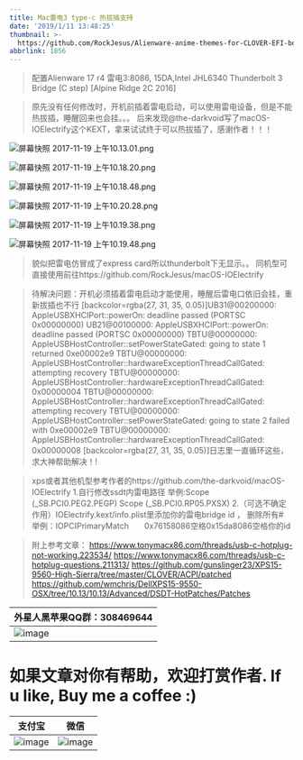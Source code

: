 ```yaml
---
title: Mac雷电3 type-c 热拔插支持
date: '2019/1/11 13:48:25'
thumbnail: >-
  https://github.com/RockJesus/Alienware-anime-themes-for-CLOVER-EFI-bootloader/blob/master/screenshots/lake.gif?raw=true
abbrlink: 1856
---
```


>配置Alienware 17 r4
雷电3:8086, 15DA,Intel JHL6340 Thunderbolt 3 Bridge (C step) [Alpine Ridge 2C 2016]

>原先没有任何修改时，开机前插着雷电启动，可以使用雷电设备，但是不能热拔插，睡醒回来也会挂。。。
后来发现@the-darkvoid写了macOS-IOElectrify这个KEXT，拿来试试终于可以热拔插了，感谢作者！！！

![屏幕快照 2017-11-19 上午10.13.01.png](http://upload-images.jianshu.io/upload_images/15836855-5288bf339933712f.png?imageMogr2/auto-orient/strip%7CimageView2/2/w/1240 "屏幕快照 2017-11-19 上午10.13.01.png")

![屏幕快照 2017-11-19 上午10.18.20.png](http://upload-images.jianshu.io/upload_images/15836855-0f693157247ec252.png?imageMogr2/auto-orient/strip%7CimageView2/2/w/1240 "屏幕快照 2017-11-19 上午10.18.20.png")

![屏幕快照 2017-11-19 上午10.18.48.png](http://upload-images.jianshu.io/upload_images/15836855-5ee7dad8a2a213cc.png?imageMogr2/auto-orient/strip%7CimageView2/2/w/1240 "屏幕快照 2017-11-19 上午10.18.48.png")

![屏幕快照 2017-11-19 上午10.20.28.png](http://upload-images.jianshu.io/upload_images/15836855-c03b40d832664d3c.png?imageMogr2/auto-orient/strip%7CimageView2/2/w/1240 "屏幕快照 2017-11-19 上午10.20.28.png")

![屏幕快照 2017-11-19 上午10.19.38.png](http://upload-images.jianshu.io/upload_images/15836855-870c5c0c98f1f925.png?imageMogr2/auto-orient/strip%7CimageView2/2/w/1240 "屏幕快照 2017-11-19 上午10.19.38.png")

![屏幕快照 2017-11-19 上午10.19.48.png](http://upload-images.jianshu.io/upload_images/15836855-a330024960ecb893.png?imageMogr2/auto-orient/strip%7CimageView2/2/w/1240 "屏幕快照 2017-11-19 上午10.19.48.png")

>貌似把雷电仿冒成了express card所以thunderbolt下无显示。。
同机型可直接使用前往https://github.com/RockJesus/macOS-IOElectrify

> 待解决问题：开机必须插着雷电启动才能使用，睡醒后雷电口依旧会挂，重新拔插也不行
[backcolor=rgba(27, 31, 35, 0.05)]UB31@00200000: AppleUSBXHCIPort::powerOn: deadline passed (PORTSC 0x00000000) UB21@00100000: AppleUSBXHCIPort::powerOn: deadline passed (PORTSC 0x00000000) TBTU@00000000: AppleUSBHostController::setPowerStateGated: going to state 1 returned 0xe00002e9 TBTU@00000000: AppleUSBHostController::hardwareExceptionThreadCallGated: attempting recovery TBTU@00000000: AppleUSBHostController::hardwareExceptionThreadCallGated: 0x00000004 TBTU@00000000: AppleUSBHostController::hardwareExceptionThreadCallGated: attempting recovery TBTU@00000000: AppleUSBHostController::setPowerStateGated: going to state 2 failed with 0xe00002e9 TBTU@00000000: AppleUSBHostController::hardwareExceptionThreadCallGated: 0x00000008
[backcolor=rgba(27, 31, 35, 0.05)]日志里一直循环这些，求大神帮助解决！!


> xps或者其他机型参考作者的https://github.com/the-darkvoid/macOS-IOElectrify
1.自行修改ssdt内雷电路径
举例:Scope (\_SB.PCI0.PEG2.PEGP)
Scope (\_SB.PCI0.RP05.PXSX)
2.（可选不确定作用）IOElectrify.kext/info.plist里添加你的雷电bridge id ， 删除所有#
举例：IOPCIPrimaryMatch       0x76158086空格0x15da8086空格你的id

> 附上参考文章：
https://www.tonymacx86.com/threads/usb-c-hotplug-not-working.223534/
https://www.tonymacx86.com/threads/usb-c-hotplug-questions.211313/
https://github.com/gunslinger23/XPS15-9560-High-Sierra/tree/master/CLOVER/ACPI/patched
https://github.com/wmchris/DellXPS15-9550-OSX/tree/10.13/10.13/Advanced/DSDT-HotPatches/Patches

| 外星人黑苹果QQ群：308469644                                                                                                                                                              | 
| ----------------------------------------------------------   | 
| ![image](https://github.com/RockJesus/Alienware-17-R4-Dual-GPU-MacOS-Mojave-10.14-Hackintosh/blob/master/qq.png?raw=true) |


# 如果文章对你有帮助，欢迎打赏作者. If u like, Buy me a coffee  :)
| 支付宝                                                                                                                                                              | 微信                                               |
| ----------------------------------------------------------   | ---------------------------------------------------- |
| ![image](/img/zfb.png) | ![image](/img/wx.png) | 
